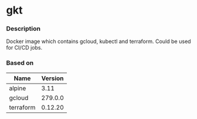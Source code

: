 # gkt

### Description

Docker image which contains gcloud, kubectl and terraform. Could be used for CI/CD jobs.

### Based on

| Name | Version |
|------|---------|
| alpine | 3.11 |
| gcloud | 279.0.0 |
| terraform | 0.12.20 |
